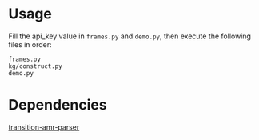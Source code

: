 # Usage

Fill the api_key value in `frames.py` and `demo.py`, then execute the following files in order:

```
frames.py
kg/construct.py
demo.py
```

# Dependencies 

[transition-amr-parser ](https://github.com/IBM/transition-amr-parser)
